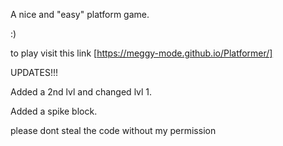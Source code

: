 A nice and "easy" platform game.

:)

to play visit this link [https://meggy-mode.github.io/Platformer/]

UPDATES!!!

Added a 2nd lvl and changed lvl 1.

Added a spike block.










please dont steal the code without my permission
